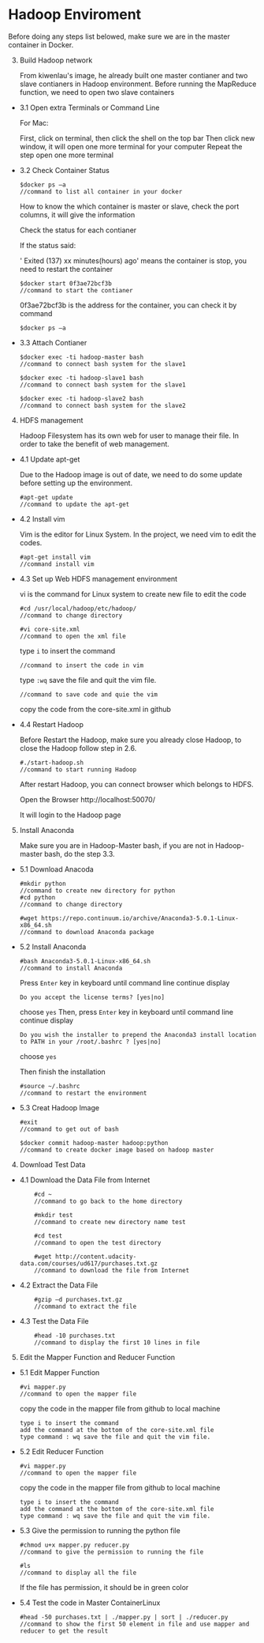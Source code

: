 # Hadoop Enviroment

Before doing any steps list belowed, make sure we are in the master container in Docker.

3. Build Hadoop network

	From kiwenlau's image, he already built one master contianer and two slave contianers in Hadoop environment. 
	Before running the MapReduce function, we need to open two slave containers
	
* 3.1 Open extra Terminals or Command Line

	For Mac:
	
	First, click on terminal, then click the shell on the top bar
	Then click new window, it will open one more terminal for your computer 
	Repeat the step open one more terminal
	
* 3.2 Check Container Status
	
	```
	$docker ps –a
	//command to list all container in your docker
	```
	How to know the which container is master or slave, check the port columns, it will give the information
	
	Check the status for each contianer
	
	If the status said: 
	
	' Exited (137) xx minutes(hours) ago' means the container is stop, you need to restart the container
	
	```
	$docker start 0f3ae72bcf3b
	//command to start the contianer
	```
	0f3ae72bcf3b is the address for the container, you can check it by command 
	
	```
	$docker ps –a
	```
	
* 3.3 Attach Contianer
	```
	$docker exec -ti hadoop-master bash
	//command to connect bash system for the slave1
	```
	```
	$docker exec -ti hadoop-slave1 bash
	//command to connect bash system for the slave1
	```
	```
	$docker exec -ti hadoop-slave2 bash
	//command to connect bash system for the slave2
	```

4. HDFS management

	Hadoop Filesystem has its own web for user to manage their file. In order to take the benefit of web management.

* 4.1 Update apt-get

	Due to the Hadoop image is out of date, we need to do some update before setting up the environment.
	
	```
	#apt-get update
 	//command to update the apt-get
	```
	
* 4.2 Install vim

	Vim is the editor for Linux System. 
	In the project, we need vim to edit the codes.
	
	```
	#apt-get install vim
	//command install vim
 	```
	
* 4.3 Set up Web HDFS management environment

	vi is the command for Linux system to create new file to edit the code
	
	```
	#cd /usr/local/hadoop/etc/hadoop/
 	//command to change directory
	```
	```
	#vi core-site.xml
	//command to open the xml file
	```
	type `i` to insert the command
	```
	//command to insert the code in vim
	```
	
	type `:wq` save the file and quit the vim file.
	```
	//command to save code and quie the vim
	```
	copy the code from the core-site.xml in github 
	
* 4.4 Restart Hadoop

	Before Restart the Hadoop, make sure you already close Hadoop, to close the Hadoop follow step in 2.6.
	
	```
	#./start-hadoop.sh
	//command to start running Hadoop
	```
	After restart Hadoop, you can connect browser which belongs to HDFS.
	
	Open the Browser http://localhost:50070/
	
	It will login to the Hadoop page
	
5. Install Anaconda

	Make sure you are in Hadoop-Master bash, if you are not in Hadoop-master bash, do the step 3.3.
	
* 5.1 Download Anacoda
	
   	```
   	#mkdir python
   	//command to create new directory for python
   	#cd python
   	//command to change directory
   	```
   	```
   	#wget https://repo.continuum.io/archive/Anaconda3-5.0.1-Linux-x86_64.sh
   	//command to download Anaconda package
   	```
* 5.2 Install Anaconda
	
	```
	#bash Anaconda3-5.0.1-Linux-x86_64.sh
	//command to install Anaconda
	```
	Press `Enter` key in keyboard until command line continue display
	```
	Do you accept the license terms? [yes|no]
	```
	choose `yes` 
	Then, press `Enter` key in keyboard until command line continue display
	```
	Do you wish the installer to prepend the Anaconda3 install location to PATH in your /root/.bashrc ? [yes|no]
	```
	choose `yes` 
	
	Then finish the installation
	
	```
	#source ~/.bashrc
	//command to restart the environment
	```

* 5.3 Creat Hadoop Image
	
	```
	#exit
	//command to get out of bash 
	```
	```
	$docker commit hadoop-master hadoop:python
	//command to create docker image based on hadoop master
	```



4. Download Test Data

* 4.1 Download the Data File from Internet
	
	```
        #cd ~                   
        //command to go back to the home directory
	```
	```
        #mkdir test             
        //command to create new directory name test
	```
	```
        #cd test                
        //command to open the test directory
	```
	```
        #wget http://content.udacity-data.com/courses/ud617/purchases.txt.gz    
        //command to download the file from Internet
 	```
	
* 4.2 Extract the Data File

	```
        #gzip –d purchases.txt.gz
        //command to extract the file
 	```
	
* 4.3 Test the Data File
        
	```
        #head -10 purchases.txt
        //command to display the first 10 lines in file
	```
	
5. Edit the Mapper Function and Reducer Function

* 5.1 Edit Mapper Function
	
	```
	#vi mapper.py
	//command to open the mapper file
	```
	copy the code in the mapper file from github to local machine
 	```
	type i to insert the command
	add the command at the bottom of the core-site.xml file
	type command : wq save the file and quit the vim file.
	```
	
* 5.2 Edit Reducer Function

	```
	#vi mapper.py
	//command to open the mapper file
	```
	copy the code in the mapper file from github to local machine
	```
	type i to insert the command
	add the command at the bottom of the core-site.xml file
	type command : wq save the file and quit the vim file.
	```

* 5.3 Give the permission to running the python file
	
	```
	#chmod u+x mapper.py reducer.py
	//command to give the permission to running the file
	```
	```
	#ls
 	//command to display all the file 
	```
	If the file has permission, it should be in green color
	
* 5.4 Test the code in Master ContainerLinux

	```
	#head -50 purchases.txt | ./mapper.py | sort | ./reducer.py
	//command to show the first 50 element in file and use mapper and reducer to get the result
	```


